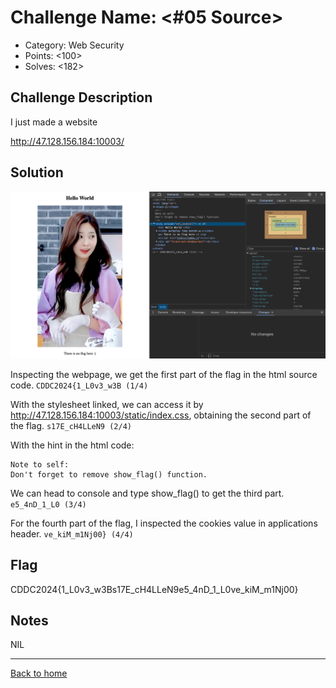 # Challenge Name: <#05 Source>

- Category: Web Security
- Points: <100>
- Solves: <182>

## Challenge Description

I just made a website

http://47.128.156.184:10003/ 

## Solution

![Screenshot of the challenge](/Images/websecurity_05source.png)

Inspecting the webpage, we get the first part of the flag in the html source code.
`CDDC2024{1_L0v3_w3B (1/4)`

With the stylesheet linked, we can access it by http://47.128.156.184:10003/static/index.css, obtaining the second part of the flag.
`s17E_cH4LLeN9 (2/4)`

With the hint in the html code:

```
Note to self:
Don't forget to remove show_flag() function.    
```

We can head to console and type show_flag() to get the third part.
`e5_4nD_1_L0 (3/4)`

For the fourth part of the flag, I inspected the cookies value in applications header.
`ve_kiM_m1Nj00} (4/4)`


## Flag

CDDC2024{1_L0v3_w3Bs17E_cH4LLeN9e5_4nD_1_L0ve_kiM_m1Nj00}

## Notes

NIL

---

[Back to home](https://github.com/kailermai/CTF-Writeups/tree/main/CDDC2024)
